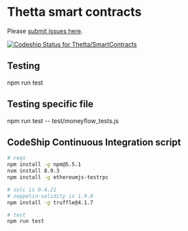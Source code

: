 # Thetta smart contracts

Please [submit issues here](https://github.com/Thetta/SmartContracts/projects/1?).

[ ![Codeship Status for Thetta/SmartContracts](https://app.codeship.com/projects/f1b38150-b26e-0135-0584-462fcae7d1c8/status?branch=master)](https://app.codeship.com/projects/258076)

## Testing  
npm run test

## Testing specific file
npm run test -- test/moneyflow_tests.js

## CodeShip Continuous Integration script
``` bash
# reqs
npm install -g npm@5.5.1
nvm install 8.9.3
npm install -g ethereumjs-testrpc

# solc is 0.4.21
# zeppelin-solidity is 1.9.0
npm install -g truffle@4.1.7

# test
npm run test
```
